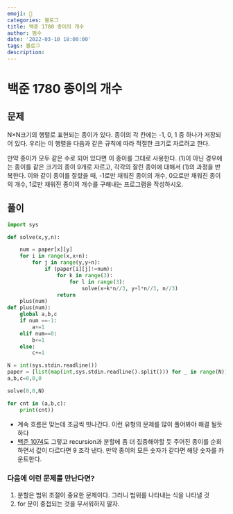 ```yaml
---
emoji: 🏃
categories: 블로그
title: 백준 1780 종이의 개수
author: 범수
date: '2022-03-10 18:00:00'
tags: 블로그
description:
---
```

<!-- 
튜토리얼, 하우 투 가이드, 설명 ,레퍼런스 
https://documentation.divio.com/tutorials/
-->

# 백준 1780 종이의 개수

## 문제

N×N크기의 행렬로 표현되는 종이가 있다. 종이의 각 칸에는 -1, 0, 1 중 하나가 저장되어 있다. 우리는 이 행렬을 다음과 같은 규칙에 따라 적절한 크기로 자르려고 한다.

만약 종이가 모두 같은 수로 되어 있다면 이 종이를 그대로 사용한다.
(1)이 아닌 경우에는 종이를 같은 크기의 종이 9개로 자르고, 각각의 잘린 종이에 대해서 (1)의 과정을 반복한다.
이와 같이 종이를 잘랐을 때, -1로만 채워진 종이의 개수, 0으로만 채워진 종이의 개수, 1로만 채워진 종이의 개수를 구해내는 프로그램을 작성하시오.

## 풀이

```python
import sys

def solve(x,y,n):

    num = paper[x][y]
    for i in range(x,x+n):
        for j in range(y,y+n):
            if (paper[i][j]!=num):
                for k in range(3):
                    for l in range(3):
                        solve(x+k*n//3, y+l*n//3, n//3)
                return
    plus(num)
def plus(num):
    global a,b,c
    if num ==-1:
        a+=1
    elif num==0:
        b+=1
    else:
        c+=1 

N = int(sys.stdin.readline())
paper = [list(map(int,sys.stdin.readline().split())) for _ in range(N)]
a,b,c=0,0,0

solve(0,0,N)

for cnt in (a,b,c):
    print(cnt))
```

* 계속 흐름은 맞는데 조금씩 빗나간다. 이런 유형의 문제를 많이 풀어봐야 해결 될듯하다
* [백준 1074](https://www.acmicpc.net/problem/1074)도 그렇고 recursion과 분할에 좀 더 집중해야할 듯
주어진 종이를 순회하면서 값이 다르다면 9 조각 낸다.
만약 종이의 모든 숫자가 같다면 해당 숫자를 카운트한다.

### 다음에 이런 문제를 만난다면?

1. 분할은 범위 조절이 중요한 문제이다. 그러니 범위를 나타내는 식을 나타낼 것
2. for 문이 중첩되는 것을 무서워하지 말자.